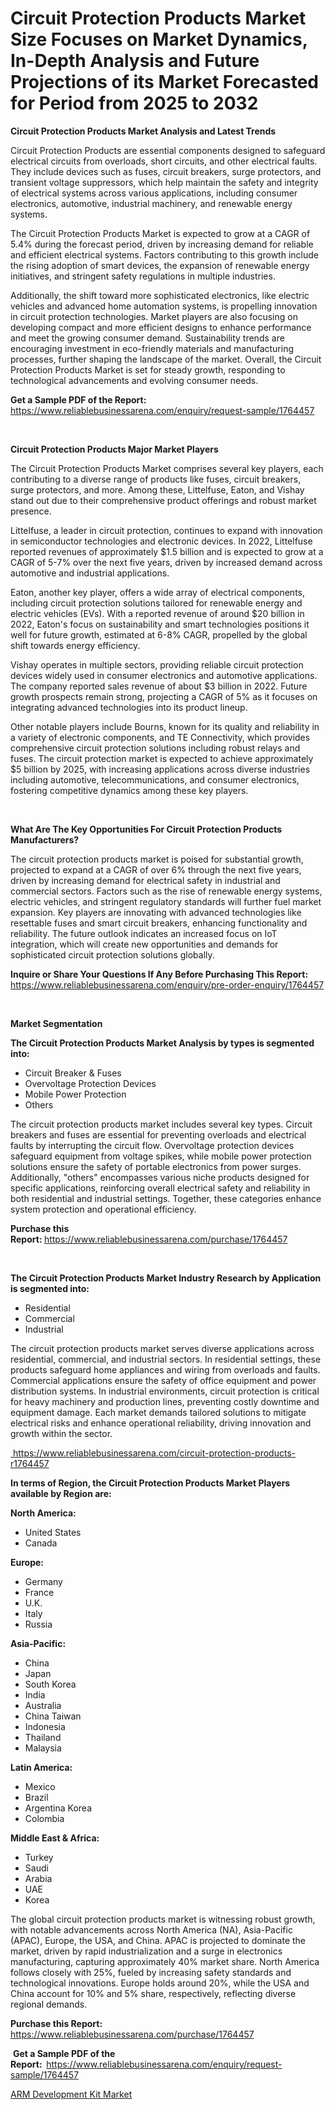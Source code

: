 <p><h1>Circuit Protection Products Market Size Focuses on Market Dynamics, In-Depth Analysis and Future Projections of its Market Forecasted for Period from 2025 to 2032</h1></p><p><strong>Circuit Protection Products Market Analysis and Latest Trends</strong></p>
<p><p>Circuit Protection Products are essential components designed to safeguard electrical circuits from overloads, short circuits, and other electrical faults. They include devices such as fuses, circuit breakers, surge protectors, and transient voltage suppressors, which help maintain the safety and integrity of electrical systems across various applications, including consumer electronics, automotive, industrial machinery, and renewable energy systems.</p><p>The Circuit Protection Products Market is expected to grow at a CAGR of 5.4% during the forecast period, driven by increasing demand for reliable and efficient electrical systems. Factors contributing to this growth include the rising adoption of smart devices, the expansion of renewable energy initiatives, and stringent safety regulations in multiple industries. </p><p>Additionally, the shift toward more sophisticated electronics, like electric vehicles and advanced home automation systems, is propelling innovation in circuit protection technologies. Market players are also focusing on developing compact and more efficient designs to enhance performance and meet the growing consumer demand. Sustainability trends are encouraging investment in eco-friendly materials and manufacturing processes, further shaping the landscape of the market. Overall, the Circuit Protection Products Market is set for steady growth, responding to technological advancements and evolving consumer needs.</p></p>
<p><strong>Get a Sample PDF of the Report:&nbsp;</strong> <a href="https://www.reliablebusinessarena.com/enquiry/request-sample/1764457?utm_campaign=2180&utm_medium=2&utm_source=Github&utm_content=ia&utm_term=11022025&utm_id=circuit-protection-products">https://www.reliablebusinessarena.com/enquiry/request-sample/1764457</a></p>
<p>&nbsp;</p>
<p><strong>Circuit Protection Products Major Market Players</strong></p>
<p><p>The Circuit Protection Products Market comprises several key players, each contributing to a diverse range of products like fuses, circuit breakers, surge protectors, and more. Among these, Littelfuse, Eaton, and Vishay stand out due to their comprehensive product offerings and robust market presence.</p><p>Littelfuse, a leader in circuit protection, continues to expand with innovation in semiconductor technologies and electronic devices. In 2022, Littelfuse reported revenues of approximately $1.5 billion and is expected to grow at a CAGR of 5-7% over the next five years, driven by increased demand across automotive and industrial applications.</p><p>Eaton, another key player, offers a wide array of electrical components, including circuit protection solutions tailored for renewable energy and electric vehicles (EVs). With a reported revenue of around $20 billion in 2022, Eaton's focus on sustainability and smart technologies positions it well for future growth, estimated at 6-8% CAGR, propelled by the global shift towards energy efficiency.</p><p>Vishay operates in multiple sectors, providing reliable circuit protection devices widely used in consumer electronics and automotive applications. The company reported sales revenue of about $3 billion in 2022. Future growth prospects remain strong, projecting a CAGR of 5% as it focuses on integrating advanced technologies into its product lineup.</p><p>Other notable players include Bourns, known for its quality and reliability in a variety of electronic components, and TE Connectivity, which provides comprehensive circuit protection solutions including robust relays and fuses. The circuit protection market is expected to achieve approximately $5 billion by 2025, with increasing applications across diverse industries including automotive, telecommunications, and consumer electronics, fostering competitive dynamics among these key players.</p></p>
<p>&nbsp;</p>
<p><strong>What Are The Key Opportunities For Circuit Protection Products Manufacturers?</strong></p>
<p><p>The circuit protection products market is poised for substantial growth, projected to expand at a CAGR of over 6% through the next five years, driven by increasing demand for electrical safety in industrial and commercial sectors. Factors such as the rise of renewable energy systems, electric vehicles, and stringent regulatory standards will further fuel market expansion. Key players are innovating with advanced technologies like resettable fuses and smart circuit breakers, enhancing functionality and reliability. The future outlook indicates an increased focus on IoT integration, which will create new opportunities and demands for sophisticated circuit protection solutions globally.</p></p>
<p><strong>Inquire or Share Your Questions If Any Before Purchasing This Report:</strong> <a href="https://www.reliablebusinessarena.com/enquiry/pre-order-enquiry/1764457?utm_campaign=2180&utm_medium=2&utm_source=Github&utm_content=ia&utm_term=11022025&utm_id=circuit-protection-products">https://www.reliablebusinessarena.com/enquiry/pre-order-enquiry/1764457</a></p>
<p>&nbsp;</p>
<p><strong>Market Segmentation</strong></p>
<p><strong>The Circuit Protection Products Market Analysis by types is segmented into:</strong></p>
<p><ul><li>Circuit Breaker & Fuses</li><li>Overvoltage Protection Devices</li><li>Mobile Power Protection</li><li>Others</li></ul></p>
<p><p>The circuit protection products market includes several key types. Circuit breakers and fuses are essential for preventing overloads and electrical faults by interrupting the circuit flow. Overvoltage protection devices safeguard equipment from voltage spikes, while mobile power protection solutions ensure the safety of portable electronics from power surges. Additionally, "others" encompasses various niche products designed for specific applications, reinforcing overall electrical safety and reliability in both residential and industrial settings. Together, these categories enhance system protection and operational efficiency.</p></p>
<p><strong>Purchase this Report:&nbsp;</strong><a href="https://www.reliablebusinessarena.com/purchase/1764457?utm_campaign=2180&utm_medium=2&utm_source=Github&utm_content=ia&utm_term=11022025&utm_id=circuit-protection-products">https://www.reliablebusinessarena.com/purchase/1764457</a></p>
<p>&nbsp;</p>
<p><strong>The Circuit Protection Products Market Industry Research by Application is segmented into:</strong></p>
<p><ul><li>Residential</li><li>Commercial</li><li>Industrial</li></ul></p>
<p><p>The circuit protection products market serves diverse applications across residential, commercial, and industrial sectors. In residential settings, these products safeguard home appliances and wiring from overloads and faults. Commercial applications ensure the safety of office equipment and power distribution systems. In industrial environments, circuit protection is critical for heavy machinery and production lines, preventing costly downtime and equipment damage. Each market demands tailored solutions to mitigate electrical risks and enhance operational reliability, driving innovation and growth within the sector.</p></p>
<p><a href="https://www.reliablebusinessarena.com/circuit-protection-products-r1764457?utm_campaign=2180&utm_medium=2&utm_source=Github&utm_content=ia&utm_term=11022025&utm_id=circuit-protection-products">&nbsp;https://www.reliablebusinessarena.com/circuit-protection-products-r1764457</a></p>
<p><strong>In terms of Region, the Circuit Protection Products Market Players available by Region are:</strong></p>
<p>
    <p> <strong> North America: </strong>
        <ul>
            <li>United States</li>
            <li>Canada</li>
        </ul>
        </p> 
    <p> <strong> Europe: </strong>
        <ul>
            <li>Germany</li>
            <li>France</li>
            <li>U.K.</li>
            <li>Italy</li>
            <li>Russia</li>
        </ul>
        </p> 
    <p> <strong> Asia-Pacific: </strong>
        <ul>
            <li>China</li>
            <li>Japan</li>
            <li>South Korea</li>
            <li>India</li>
            <li>Australia</li>
            <li>China Taiwan</li>
            <li>Indonesia</li>
            <li>Thailand</li>
            <li>Malaysia</li>
        </ul>
        </p> 
    <p> <strong> Latin America: </strong>
        <ul>
            <li>Mexico</li>
            <li>Brazil</li>
            <li>Argentina Korea</li>
            <li>Colombia</li>
        </ul>
        </p> 
    <p> <strong> Middle East & Africa: </strong>
        <ul>
            <li>Turkey</li>
            <li>Saudi</li>
            <li>Arabia</li>
            <li>UAE</li>
            <li>Korea</li>
        </ul>
    </p>
    </p>
<p><p>The global circuit protection products market is witnessing robust growth, with notable advancements across North America (NA), Asia-Pacific (APAC), Europe, the USA, and China. APAC is projected to dominate the market, driven by rapid industrialization and a surge in electronics manufacturing, capturing approximately 40% market share. North America follows closely with 25%, fueled by increasing safety standards and technological innovations. Europe holds around 20%, while the USA and China account for 10% and 5% share, respectively, reflecting diverse regional demands.</p></p>
<p><strong>Purchase this Report: </strong><a href="https://www.reliablebusinessarena.com/purchase/1764457?utm_campaign=2180&utm_medium=2&utm_source=Github&utm_content=ia&utm_term=11022025&utm_id=circuit-protection-products">https://www.reliablebusinessarena.com/purchase/1764457</a></p>
<p>&nbsp;<strong>Get a Sample PDF of the Report:&nbsp;&nbsp;</strong><a href="https://www.reliablebusinessarena.com/enquiry/request-sample/1764457?utm_campaign=2180&utm_medium=2&utm_source=Github&utm_content=ia&utm_term=11022025&utm_id=circuit-protection-products">https://www.reliablebusinessarena.com/enquiry/request-sample/1764457</a></p>
<p><strong></strong></p>
<p><p><a href="https://github.com/lindaopodray/Market-Research-Report-List-1/blob/main/arm-development-kit-market.md?utm_campaign=2180&utm_medium=2&utm_source=Github&utm_content=ia&utm_term=11022025&utm_id=circuit-protection-products">ARM Development Kit Market</a></p></p>